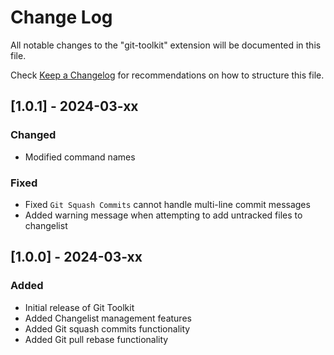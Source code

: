 # Change Log

All notable changes to the "git-toolkit" extension will be documented in this file.

Check [Keep a Changelog](http://keepachangelog.com/) for recommendations on how to structure this file.

## [1.0.1] - 2024-03-xx
### Changed
- Modified command names

### Fixed
- Fixed `Git Squash Commits` cannot handle multi-line commit messages
- Added warning message when attempting to add untracked files to changelist

## [1.0.0] - 2024-03-xx
### Added
- Initial release of Git Toolkit
- Added Changelist management features
- Added Git squash commits functionality
- Added Git pull rebase functionality